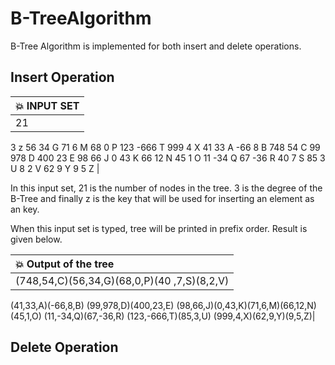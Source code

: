 # B-TreeAlgorithm
 B-Tree Algorithm is implemented for both insert and delete operations.

## Insert Operation

| :boom: INPUT SET           |
|:---------------------------|
| 21
3
z
56 34 G
71 6 M
68 0 P
123 -666 T
999 4 X
41 33 A 
-66 8 B
748 54 C
99 978 D
400 23 E
98 66 J
0 43 K
66 12 N
45 1 O 
11 -34 Q
67 -36 R 
40 7 S 
85 3 U 
8 2 V
62 9 Y
9 5 Z |

In this input set, 21 is the number of nodes in the tree. 3 is the degree of the B-Tree and finally z is the key that will be used for inserting an element as an key.

When this input set is typed, tree will be printed in prefix order. Result is given below.

| :boom: Output of the tree  |
|:---------------------------|
|(748,54,C)(56,34,G)(68,0,P)(40 ,7,S)(8,2,V)
(41,33,A)(-66,8,B)
(99,978,D)(400,23,E)
(98,66,J)(0,43,K)(71,6,M)(66,12,N)(45,1,O)
(11,-34,Q)(67,-36,R)
(123,-666,T)(85,3,U)
(999,4,X)(62,9,Y)(9,5,Z)|

## Delete Operation